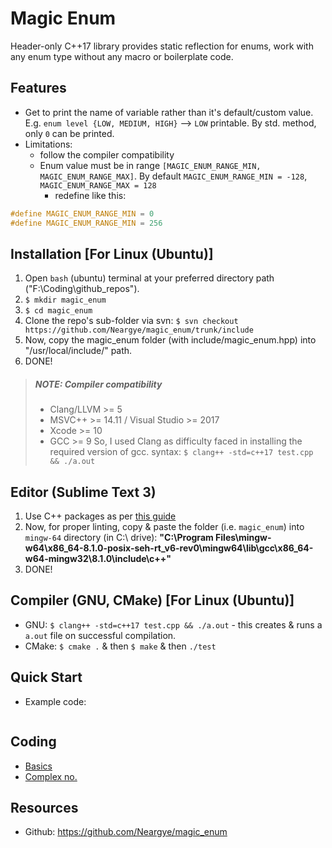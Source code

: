# Magic Enum
Header-only C++17 library provides static reflection for enums, work with any enum type without any macro or boilerplate code.

## Features
* Get to print the name of variable rather than it's default/custom value. E.g. `enum level {LOW, MEDIUM, HIGH}` --> `LOW` printable. By std. method, only `0` can be printed. 
* Limitations:
	- follow the compiler compatibility
	- Enum value must be in range `[MAGIC_ENUM_RANGE_MIN, MAGIC_ENUM_RANGE_MAX]`. By default `MAGIC_ENUM_RANGE_MIN = -128`, `MAGIC_ENUM_RANGE_MAX = 128`
		+ redefine like this:
```cpp
#define MAGIC_ENUM_RANGE_MIN = 0
#define MAGIC_ENUM_RANGE_MIN = 256
```


## Installation [For Linux (Ubuntu)]
1. Open `bash` (ubuntu) terminal at your preferred directory path ("F:\Coding\github_repos\").
1. `$ mkdir magic_enum`
1. `$ cd magic_enum`
1. Clone the repo's sub-folder via svn: `$ svn checkout https://github.com/Neargye/magic_enum/trunk/include`
1. Now, copy the magic_enum folder (with include/magic_enum.hpp) into "/usr/local/include/" path.
1. DONE!

> ##### NOTE: Compiler compatibility
>	- Clang/LLVM >= 5
>	- MSVC++ >= 14.11 / Visual Studio >= 2017
>	- Xcode >= 10
>	- GCC >= 9
> So, I used Clang as difficulty faced in installing the required version of gcc.
> syntax: `$ clang++ -std=c++17 test.cpp && ./a.out`


## Editor (Sublime Text 3)
1. Use C++ packages as per [this guide](https://github.com/abhi3700/My_Learning-Cpp/blob/master/README.md#sublime-text-3-recommended-editor)
1. Now, for proper linting, copy & paste the folder (i.e. `magic_enum`) into `mingw-64` directory (in C:\ drive): __"C:\Program Files\mingw-w64\x86_64-8.1.0-posix-seh-rt_v6-rev0\mingw64\lib\gcc\x86_64-w64-mingw32\8.1.0\include\c++"__ 
1. DONE!

## Compiler (GNU, CMake) [For Linux (Ubuntu)]
* GNU: `$ clang++ -std=c++17 test.cpp && ./a.out` - this creates & runs a `a.out` file on successful compilation.
* CMake: `$ cmake .` & then `$ make` & then `./test`

## Quick Start
* Example code:
```cpp
``` 

## Coding
* [Basics](./basics.cpp)
* [Complex no.](./complex_no.cpp)

## Resources
* Github: https://github.com/Neargye/magic_enum